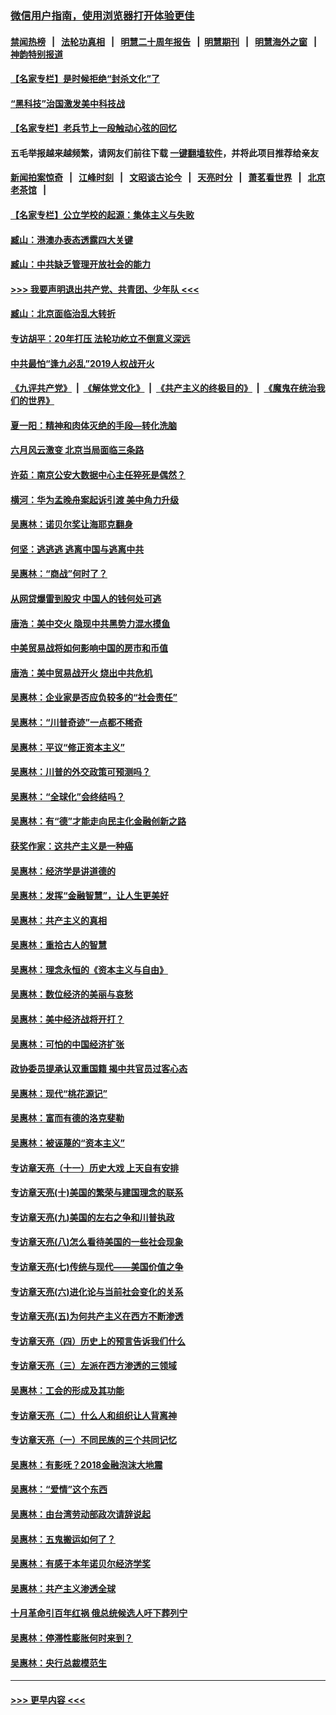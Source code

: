 ### [微信用户指南，使用浏览器打开体验更佳](https://github.com/gfw-breaker/banned-news1/blob/master/indexes/wechat-guide.md?t=0)
#### [禁闻热榜](热点新闻.md?t=0)  &nbsp;&nbsp;|&nbsp;&nbsp; [法轮功真相](https://github.com/gfw-breaker/truth/blob/master/README.md?t=0) &nbsp;&nbsp;|&nbsp;&nbsp; [明慧二十周年报告](https://github.com/gfw-breaker/mh-reports/blob/master/README.md?t=0) &nbsp;&nbsp;|&nbsp;&nbsp;[明慧期刊](https://github.com/gfw-breaker/mh-qikan) &nbsp;&nbsp;|&nbsp;&nbsp; [明慧海外之窗](https://github.com/gfw-breaker/mh-news/blob/master/README.md?t=0) &nbsp;&nbsp;|&nbsp;&nbsp; [神韵特别报道](https://github.com/gfw-breaker/mh-news/blob/master/shenyun.md?t=0)
#### [【名家专栏】是时候拒绝“封杀文化”了](../pages/nsc423/n11814093.md?t=02120755) 
#### [“黑科技”治国激发美中科技战](../pages/nsc423/n11638056.md?t=02120755) 
#### [【名家专栏】老兵节上一段触动心弦的回忆](../pages/nsc423/n11646016.md?t=02120755) 
#### 五毛举报越来越频繁，请网友们前往下载 [一键翻墙软件](https://github.com/gfw-breaker/ssr-accounts)，并将此项目推荐给亲友
#### [新闻拍案惊奇](https://github.com/gfw-breaker/banned-news1/blob/master/pages/link4.md) &nbsp;&nbsp;|&nbsp;&nbsp; [江峰时刻](https://github.com/gfw-breaker/banned-news1/blob/master/pages/link4.md) &nbsp;&nbsp;|&nbsp;&nbsp; [文昭谈古论今](https://github.com/gfw-breaker/banned-news1/blob/master/pages/link4.md) &nbsp;&nbsp;|&nbsp;&nbsp; [天亮时分](https://github.com/gfw-breaker/banned-news1/blob/master/pages/link4.md) &nbsp;&nbsp;|&nbsp;&nbsp; [萧茗看世界](https://github.com/gfw-breaker/banned-news1/blob/master/pages/link4.md) &nbsp;&nbsp;|&nbsp;&nbsp; [北京老茶馆](https://github.com/gfw-breaker/banned-news1/blob/master/pages/link4.md) &nbsp;&nbsp;|&nbsp;&nbsp; 
#### [【名家专栏】公立学校的起源：集体主义与失败](../pages/nsc423/n11601833.md?t=02120755) 
#### [臧山：港澳办表态透露四大关键](../pages/nsc423/n11421628.md?t=02120755) 
#### [臧山：中共缺乏管理开放社会的能力](../pages/nsc423/n11407457.md?t=02120755) 
#### [>>> 我要声明退出共产党、共青团、少年队 <<<](https://github.com/begood0513/goodnews/blob/master/quit/letter.md) 
#### [臧山：北京面临治乱大转折](../pages/nsc423/n11406895.md?t=02120755) 
#### [专访胡平：20年打压 法轮功屹立不倒意义深远](../pages/nsc423/n11398800.md?t=02120755) 
#### [中共最怕“逢九必乱”2019人权战开火](../pages/nsc423/n11385248.md?t=02120755) 
#### [《九评共产党》](https://github.com/begood0513/9ping.md/blob/master/README.md) &nbsp;|&nbsp; [《解体党文化》](../../../../jtdwh.md/blob/master/README.md)  &nbsp;|&nbsp; [《共产主义的终极目的》](../../../../gczydzjmd.md/blob/master/README.md) &nbsp;|&nbsp; [《魔鬼在统治我们的世界》](../../../../mgztzwmdsj.md/blob/master/README.md) 
#### [夏一阳：精神和肉体灭绝的手段—转化洗脑](../pages/nsc423/n11368250.md?t=02120755) 
#### [六月风云激变 北京当局面临三条路](../pages/nsc423/n11313668.md?t=02120755) 
#### [许茹：南京公安大数据中心主任猝死是偶然？](../pages/nsc423/n11064744.md?t=02120755) 
#### [横河：华为孟晚舟案起诉引渡 美中角力升级](../pages/nsc423/n11027230.md?t=02120755) 
#### [吴惠林：诺贝尔奖让海耶克翻身](../pages/nsc423/n10890049.md?t=02120755) 
#### [何坚：逃逃逃 逃离中国与逃离中共](../pages/nsc423/n10592891.md?t=02120755) 
#### [吴惠林：“商战”何时了？](../pages/nsc423/n10573558.md?t=02120755) 
#### [从网贷爆雷到股灾 中国人的钱何处可逃](../pages/nsc423/n10572800.md?t=02120755) 
#### [唐浩：美中交火 隐现中共黑势力混水摸鱼](../pages/nsc423/n10544040.md?t=02120755) 
#### [中美贸易战将如何影响中国的房市和币值](../pages/nsc423/n10543697.md?t=02120755) 
#### [唐浩：美中贸易战开火 烧出中共危机](../pages/nsc423/n10540126.md?t=02120755) 
#### [吴惠林：企业家是否应负较多的“社会责任”](../pages/nsc423/n10535022.md?t=02120755) 
#### [吴惠林：“川普奇迹”一点都不稀奇](../pages/nsc423/n10512808.md?t=02120755) 
#### [吴惠林：平议“修正资本主义”](../pages/nsc423/n10495724.md?t=02120755) 
#### [吴惠林：川普的外交政策可预测吗？](../pages/nsc423/n10462387.md?t=02120755) 
#### [吴惠林：“全球化”会终结吗？](../pages/nsc423/n10452838.md?t=02120755) 
#### [吴惠林：有“德”才能走向民主化金融创新之路](../pages/nsc423/n10432292.md?t=02120755) 
#### [获奖作家：这共产主义是一种癌](../pages/nsc423/n10431541.md?t=02120755) 
#### [吴惠林：经济学是讲道德的](../pages/nsc423/n10398014.md?t=02120755) 
#### [吴惠林：发挥“金融智慧”，让人生更美好](../pages/nsc423/n10375019.md?t=02120755) 
#### [吴惠林：共产主义的真相](../pages/nsc423/n10351394.md?t=02120755) 
#### [吴惠林：重拾古人的智慧](../pages/nsc423/n10337691.md?t=02120755) 
#### [吴惠林：理念永恒的《资本主义与自由》](../pages/nsc423/n10316274.md?t=02120755) 
#### [吴惠林：数位经济的美丽与哀愁](../pages/nsc423/n10292946.md?t=02120755) 
#### [吴惠林：美中经济战将开打？](../pages/nsc423/n10258825.md?t=02120755) 
#### [吴惠林：可怕的中国经济扩张](../pages/nsc423/n10219147.md?t=02120755) 
#### [政协委员提承认双重国籍 揭中共官员过客心态](../pages/nsc423/n10208809.md?t=02120755) 
#### [吴惠林：现代“桃花源记”](../pages/nsc423/n10185234.md?t=02120755) 
#### [吴惠林：富而有德的洛克斐勒](../pages/nsc423/n10142264.md?t=02120755) 
#### [吴惠林：被诬蔑的“资本主义”](../pages/nsc423/n10124816.md?t=02120755) 
#### [专访章天亮（十一）历史大戏 上天自有安排](../pages/nsc423/n10094905.md?t=02120755) 
#### [专访章天亮(十)美国的繁荣与建国理念的联系](../pages/nsc423/n10094899.md?t=02120755) 
#### [专访章天亮(九)美国的左右之争和川普执政](../pages/nsc423/n10094889.md?t=02120755) 
#### [专访章天亮(八)怎么看待美国的一些社会现象](../pages/nsc423/n10094857.md?t=02120755) 
#### [专访章天亮(七)传统与现代——美国价值之争](../pages/nsc423/n10093140.md?t=02120755) 
#### [专访章天亮(六)进化论与当前社会变化的关系](../pages/nsc423/n10092036.md?t=02120755) 
#### [专访章天亮(五)为何共产主义在西方不断渗透](../pages/nsc423/n10083620.md?t=02120755) 
#### [专访章天亮（四）历史上的预言告诉我们什么](../pages/nsc423/n10083606.md?t=02120755) 
#### [专访章天亮（三）左派在西方渗透的三领域](../pages/nsc423/n10081115.md?t=02120755) 
#### [吴惠林：工会的形成及其功能](../pages/nsc423/n10080633.md?t=02120755) 
#### [专访章天亮（二）什么人和组织让人背离神](../pages/nsc423/n10076637.md?t=02120755) 
#### [专访章天亮（一）不同民族的三个共同记忆](../pages/nsc423/n10074188.md?t=02120755) 
#### [吴惠林：有影呒？2018金融泡沫大地震](../pages/nsc423/n10040534.md?t=02120755) 
#### [吴惠林：“爱情”这个东西](../pages/nsc423/n10019423.md?t=02120755) 
#### [吴惠林：由台湾劳动部政次请辞说起](../pages/nsc423/n9979679.md?t=02120755) 
#### [吴惠林：五鬼搬运如何了？](../pages/nsc423/n9925338.md?t=02120755) 
#### [吴惠林：有感于本年诺贝尔经济学奖](../pages/nsc423/n9871883.md?t=02120755) 
#### [吴惠林：共产主义渗透全球](../pages/nsc423/n9812748.md?t=02120755) 
#### [十月革命引百年红祸 俄总统候选人吁下葬列宁](../pages/nsc423/n9810182.md?t=02120755) 
#### [吴惠林：停滞性膨胀何时来到？](../pages/nsc423/n9764136.md?t=02120755) 
#### [吴惠林：央行总裁模范生](../pages/nsc423/n9728134.md?t=02120755) 

----
#### [ >>> 更早内容 <<< ](../indexes/nsc423-earlier.md)
